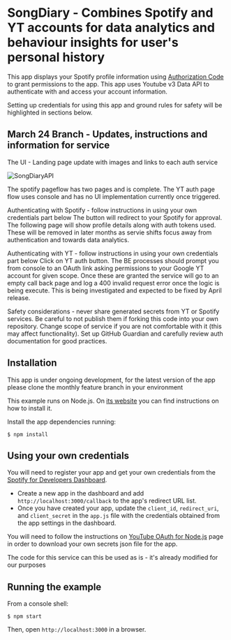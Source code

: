 # SongDiary - Combines Spotify and YT accounts for data analytics and behaviour insights for user's personal history

This app displays your Spotify profile information using [Authorization Code](https://developer.spotify.com/documentation/web-api/tutorials/code-flow)
to grant permissions to the app.
This app uses Youtube v3 Data API to authenticate with and access your account information.

Setting up credentials for using this app and ground rules for safety will be highlighted in sections below.

## March 24 Branch - Updates, instructions and information for service

The UI - Landing page update with images and links to each auth service

![SongDiaryAPI](https://github.com/Vikas-Sajanani/SongDiary/assets/142914809/7842820b-7465-4972-b79a-162d37ab30f9)

The spotify pageflow has two pages and is complete. The YT auth page flow uses console and has no UI implementation currently once triggered.

Authenticating with Spotify - follow instructions in using your own credentials part below
The button will redirect to your Spotify for approval. The following page will show profile details along with auth tokens used.
These will be removed in later months as servie shifts focus away from authentication and towards data analytics.

Authenticating with YT - follow instructions in using your own credentials part below
Click on YT auth button. The BE processes should prompt you from console to an OAuth link asking permissions
to your Google YT account for given scope. Once these are granted the service will go to an empty call back page
and log a 400 invalid request error once the logic is being execute.
This is being investigated and expected to be fixed by April release.

Safety considerations - never share generated secrets from YT or Spotify services. Be careful to not publish them if forking this code into your own repository.
Change scope of service if you are not comfortable with it (this may affect functionality). Set up GitHub Guardian and carefully review auth documentation for good practices.

## Installation
This app is under ongoing development, for the latest version of the app please clone the monthly feature branch in your environment

This example runs on Node.js. On [its website](http://www.nodejs.org/download/) you can find instructions on how to install it.

Install the app dependencies running:

    $ npm install

## Using your own credentials

You will need to register your app and get your own credentials from the [Spotify for Developers Dashboard](https://developer.spotify.com/dashboard).

- Create a new app in the dashboard and add `http://localhost:3000/callback` to the app's redirect URL list.
- Once you have created your app, update the `client_id`, `redirect_uri`, and `client_secret` in the `app.js` file with the credentials obtained from the app settings in the dashboard.

You will need to follow the instructions on [YouTube OAuth for Node.js](https://developers.google.com/youtube/v3/quickstart/nodejs) page in order to download your own secrets json file for the app.

The code for this service can this be used as is - it's already modified for our purposes

## Running the example

From a console shell:

    $ npm start

Then, open `http://localhost:3000` in a browser.
